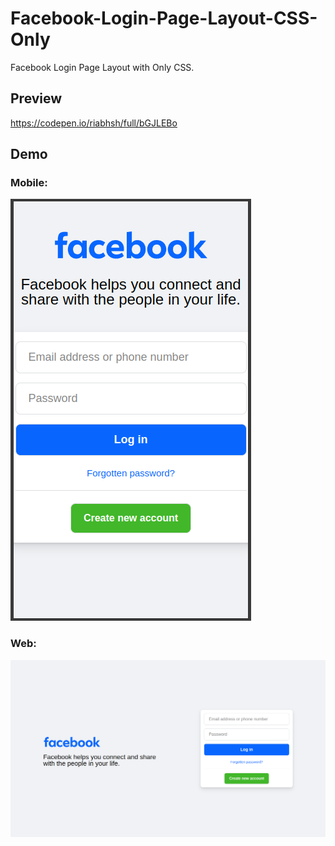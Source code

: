 # Facebook-Login-Page-Layout-CSS-Only
Facebook Login Page Layout with Only CSS.

## Preview
https://codepen.io/riabhsh/full/bGJLEBo

## Demo
### Mobile:
![Facebook Login Page Layout Mobile](https://raw.githubusercontent.com/riabhsh/Facebook-Login-Page-Layout-CSS-Only/main/Screenshot%20%20mobile.png)

### Web:
![Crypto Exchange Component Website](https://raw.githubusercontent.com/riabhsh/Facebook-Login-Page-Layout-CSS-Only/main/Screenshot%20Desktop.png)

